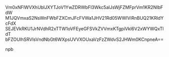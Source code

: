 Vm0xNFlWVXhUblJXYTJoV1YwZDRWbFl3Wkc5alJsWjFZMFprVm1KR2NIbFdW
M1JQVmxaS2NsWnFWbFZXCmJFcFVWa1JHV21Rd05WWlViRnBUQ21KRldYcFdX
SEJEVkRKU1JrNVdhR2xTTW1oVFEyeGFSVkZVVmxKTgpiVkl6V2xWYWQxTldT
bFZOUlhSRVlsVndNbGt6WXpsUVVXOUxaVzFzZWdvS2JHWm0KCnpneA==

npb